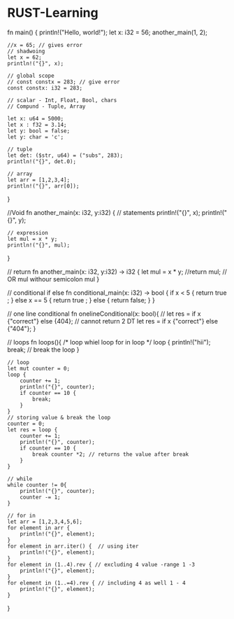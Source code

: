 # RUST-Learning

fn main() {
    println!("Hello, world!");
    let x: i32 = 56;
    another_main(1, 2);
    
    //x = 65; // gives error
    // shadwoing
    let x = 62;
    println!("{}", x);
    
    // global scope
    // const constx = 283; // give error
    const constx: i32 = 283;
    
    // scalar - Int, Float, Bool, chars
    // Compund - Tuple, Array
    
    let x: u64 = 5000;
    let x : f32 = 3.14;
    let y: bool = false;
    let y: char = 'c';
    
    // tuple
    let det: ($str, u64) = ("subs", 283);
    println!("{}", det.0);
    
    // array
    let arr = [1,2,3,4];
    println!("{}", arr[0]);
    
}

//Void
fn another_main(x: i32, y:i32) {
    // statements
    println!("{}", x);
    println!("{}", y);
    
    // expression
    let mul = x * y;
    println!("{}", mul);
}

// return
fn another_main(x: i32, y:i32) -> i32 {
    let mul = x * y;
    //return mul; // OR mul withour semicolon
    mul
}

// conditional if else
fn conditional_main(x: i32) -> bool {
    if x < 5 {
       return true ;
    } else x == 5 {
        return true ;
    } else {
        return false;
    }
}

// one line conditional
fn onelineConditional(x: bool){
    // let res = if x {"correct"} else {404}; // cannot return 2 DT
    let res = if x {"correct"} else {"404"};
}

// loops
fn loops(){
    /*
    loop
    whiel loop
    for in loop
    */
    loop {
        println!("hii"); 
        break; // break the loop
    }
    
    // loop
    let mut counter = 0;
    loop {
        counter += 1;
        println!("{}", counter);
        if counter == 10 {
            break;
        }
    }
    // storing value & break the loop
    counter = 0;
    let res = loop {
        counter += 1;
        println!("{}", counter);
        if counter == 10 {
            break counter *2; // returns the value after break
        }
    }
    
    // while
    while counter != 0{
        println!("{}", counter);
        counter -= 1;
    }
    
    // for in
    let arr = [1,2,3,4,5,6];
    for element in arr {
        println!("{}", element);
    }
    for element in arr.iter() {  // using iter
        println!("{}", element);
    }
    for element in (1..4).rev { // excluding 4 value -range 1 -3
        println!("{}", element);
    }
    for element in (1..=4).rev { // including 4 as well 1 - 4
        println!("{}", element);
    }
}
